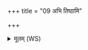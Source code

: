 +++
title = "09 अभि तिष्ठामि"

+++
<details><summary>मूलम् (WS)</summary>

अभि तिष्ठामि ते मन्युं पार्ष्णिभ्यां प्रपदाभ्याम् ।  
परा ते दंष्ट्रिणं वधं परा मन्युं सुवामि ते ॥ १२ ॥ बधं  
हिरण्मयः पन्था आसीदरित्राणि हिरण्मया ।  
नावो हिरण्मयीरासन् याभिः कुष्ठं निरावहन् ॥ १३ ॥
</details>